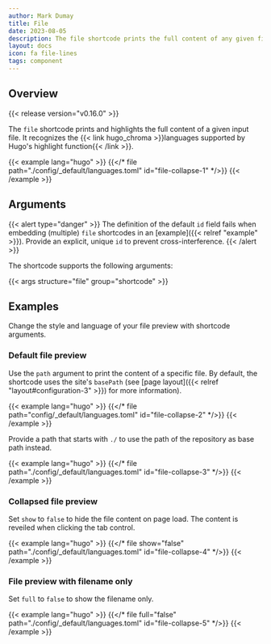 ```yaml
---
author: Mark Dumay
title: File
date: 2023-08-05
description: The file shortcode prints the full content of any given file with syntax highlighting.
layout: docs
icon: fa file-lines
tags: component
---
```


## Overview

{{< release version="v0.16.0" >}}

The `file` shortcode prints and highlights the full content of a given input file. It recognizes the {{< link hugo_chroma >}}languages supported by Hugo's highlight function{{< /link >}}.

<!-- markdownlint-disable MD037 -->
{{< example lang="hugo" >}}
{{</* file path="./config/_default/languages.toml" id="file-collapse-1" */>}}
{{< /example >}}
<!-- markdownlint-enable MD037 -->

## Arguments

{{< alert type="danger" >}}
The definition of the default `id` field fails when embedding (multiple) `file` shortcodes in an [example]({{< relref "example" >}}). Provide an explicit, unique `id` to prevent cross-interference.
{{< /alert >}}

The shortcode supports the following arguments:

{{< args structure="file" group="shortcode" >}}

## Examples

Change the style and language of your file preview with shortcode arguments.

### Default file preview

Use the `path` argument to print the content of a specific file. By default, the shortcode uses the site's `basePath` (see [page layout]({{< relref "layout#configuration-3" >}}) for more information).

<!-- markdownlint-disable MD037 -->
{{< example lang="hugo" >}}
{{</* file path="config/_default/languages.toml" id="file-collapse-2" */>}}
{{< /example >}}
<!-- markdownlint-enable MD037 -->

Provide a path that starts with `./` to use the path of the repository as base path instead.

<!-- markdownlint-disable MD037 -->
{{< example lang="hugo" >}}
{{</* file path="./config/_default/languages.toml" id="file-collapse-3" */>}}
{{< /example >}}
<!-- markdownlint-enable MD037 -->

### Collapsed file preview

Set `show` to `false` to hide the file content on page load. The content is reveiled when clicking the tab control.

<!-- markdownlint-disable MD037 -->
{{< example lang="hugo" >}}
{{</* file show="false"  path="./config/_default/languages.toml" id="file-collapse-4" */>}}
{{< /example >}}
<!-- markdownlint-enable MD037 -->

### File preview with filename only

Set `full` to `false` to show the filename only.

<!-- markdownlint-disable MD037 -->
{{< example lang="hugo" >}}
{{</* file full="false" path="./config/_default/languages.toml" id="file-collapse-5" */>}}
{{< /example >}}
<!-- markdownlint-enable MD037 -->

